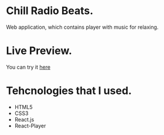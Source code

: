 # Chill Radio Beats.
Web application, which contains player with music for relaxing.
# Live Preview.
You can try it [here](https://dropvolcano-n2ndpr--68193505472460.stormkit.dev/)
# Tehcnologies that I used.
  - HTML5
  - CSS3
  - React.js
  - React-Player

